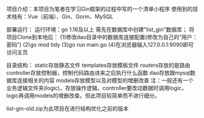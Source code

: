 项目介绍：本项目为笔者在学习Gin框架的过程中写的一个清单小程序
使用到的技术栈有：Vue（前端）、Gin、Gorm、MySQL


部署运行：
运行环境：go 1.18及以上
需先在数据库中创建"list_gin"数据库；
将项目Clone到本地后：
(1)修改dao目录中的数据库连接配置(修改为自己的“用户：密码”)
(2)go mod tidy
(3)go run main.go
(4)在浏览器输入127.0.0.1:9090即可访问主页


目录结构：
static存放静态文件
templates存放模板文件
routers存放的是路由
controller存放控制器，控制代码路由进来之后执行什么函数
dao存放跟mysql数据库连接相关的内容
models存放模型以及对模型的增删改查
注：一般还有一个业务逻辑文件夹(logic)，存放操作逻辑，controller要改动数据时调用logic，logic再调用models的增删改查。但此项目较简单而不进行细分。


list-gin-old.zip为此项目在进行结构优化之前的版本

